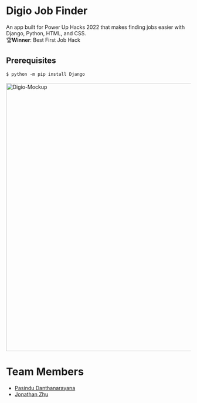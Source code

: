 # Digio Job Finder
An app built for Power Up Hacks 2022 that makes finding jobs easier with Django, Python, HTML, and CSS.
<br>
🏆**Winner**: Best First Job Hack

## Prerequisites 
```$ python -m pip install Django```
<br>
<br>
<img alt="Digio-Mockup" width="730" src="https://i.ibb.co/cY521V9/digio-mockup.jpg">


# Team Members
* [Pasindu Danthanarayana](https://github.com/pasindu651)
* [Jonathan Zhu](https://github.com/jiasunzhu613)
